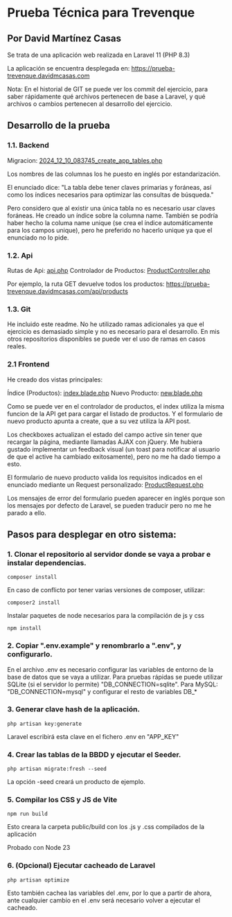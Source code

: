 # Prueba Técnica para Trevenque
## Por David Martínez Casas

Se trata de una aplicación web realizada en Laravel 11 (PHP 8.3)

La aplicación se encuentra desplegada en: https://prueba-trevenque.davidmcasas.com

Nota: En el historial de GIT se puede ver los commit del ejercicio, para saber rápidamente qué archivos pertenecen
de base a Laravel, y qué archivos o cambios pertenecen al desarrollo del ejercicio.

## Desarrollo de la prueba

### 1.1. Backend
Migracion: [2024_12_10_083745_create_app_tables.php](database/migrations/2024_12_10_083745_create_app_tables.php)

Los nombres de las columnas los he puesto en inglés por estandarización.

El enunciado dice: "La tabla debe tener claves primarias y foráneas, así como los índices necesarios para optimizar las consultas de búsqueda."

Pero considero que al existir una única tabla no es necesario usar claves foráneas. He creado un índice sobre la columna name. También se podría haber hecho la columa name unique (se crea el índice automáticamente para los campos unique), pero he preferido no hacerlo unique ya que el enunciado no lo pide.

### 1.2. Api

Rutas de Api: [api.php](routes/api.php)
Controlador de Productos: [ProductController.php](app/Http/Controllers/ProductController.php)

Por ejemplo, la ruta GET devuelve todos los productos: https://prueba-trevenque.davidmcasas.com/api/products

### 1.3. Git
He incluido este readme. No he utilizado ramas adicionales ya que el ejercicio es demasiado simple y no es necesario para el desarrollo.
En mis otros repositorios disponibles se puede ver el uso de ramas en casos reales.

### 2.1 Frontend

He creado dos vistas principales:

Índice (Productos): [index.blade.php](resources/views/index.blade.php)
Nuevo Producto: [new.blade.php](resources/views/new.blade.php)

Como se puede ver en el controlador de productos, el index utiliza la misma funcion de la API get para cargar el listado de productos.
Y el formulario de nuevo producto apunta a create, que a su vez utiliza la API post.

Los checkboxes actualizan el estado del campo active sin tener que recargar la página, mediante llamadas AJAX con jQuery. Me hubiera gustado
implementar un feedback visual (un toast para notificar al usuario de que el active ha cambiado exitosamente), pero no me ha dado tiempo a esto.

El formulario de nuevo producto valida los requisitos indicados en el enunciado mediante un Request personalizado:
[ProductRequest.php](app/Http/Requests/ProductRequest.php)

Los mensajes de error del formulario pueden aparecer en inglés porque son los mensajes por defecto de Laravel, se pueden traducir pero no me he parado a ello.

## Pasos para desplegar en otro sistema:

### 1. Clonar el repositorio al servidor donde se vaya a probar e instalar dependencias.
```
composer install
```
En caso de conflicto por tener varias versiones de composer, utilizar:
```
composer2 install
```
Instalar paquetes de node necesarios para la compilación de js y css
```
npm install
```

### 2. Copiar ".env.example" y renombrarlo a ".env", y configurarlo.

En el archivo .env es necesario configurar las variables de entorno de la base de datos que se vaya a utilizar.
Para pruebas rápidas se puede utilizar SQLite (si el servidor lo permite) "DB_CONNECTION=sqlite".
Para MySQL: "DB_CONNECTION=mysql" y configurar el resto de variables DB_*

### 3. Generar clave hash de la aplicación.
```
php artisan key:generate
```
Laravel escribirá esta clave en el fichero .env en "APP_KEY"

### 4. Crear las tablas de la BBDD y ejecutar el Seeder.
```
php artisan migrate:fresh --seed
```
La opción -seed creará un producto de ejemplo.

### 5. Compilar los CSS y JS de Vite

```
npm run build
```
Esto creara la carpeta public/build con los .js y .css compilados de la aplicación

Probado con Node 23

### 6. (Opcional) Ejecutar cacheado de Laravel
```
php artisan optimize
``` 
Esto también cachea las variables del .env, por lo que a partir de ahora, ante cualquier cambio en el .env
será necesario volver a ejecutar el cacheado.
